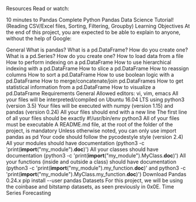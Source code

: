 Resources
Read or watch:

10 minutes to Pandas
Complete Python Pandas Data Science Tutorial! (Reading CSV/Excel files, Sorting, Filtering, Groupby)
Learning Objectives
At the end of this project, you are expected to be able to explain to anyone, without the help of Google:

General
What is pandas?
What is a pd.DataFrame? How do you create one?
What is a pd.Series? How do you create one?
How to load data from a file
How to perform indexing on a pd.DataFrame
How to use hierarchical indexing with a pd.DataFrame
How to slice a pd.DataFrame
How to reassign columns
How to sort a pd.DataFrame
How to use boolean logic with a pd.DataFrame
How to merge/concatenate/join pd.DataFrames
How to get statistical information from a pd.DataFrame
How to visualize a pd.DataFrame
Requirements
General
Allowed editors: vi, vim, emacs
All your files will be interpreted/compiled on Ubuntu 16.04 LTS using python3 (version 3.5)
Your files will be executed with numpy (version 1.15) and pandas (version 0.24)
All your files should end with a new line
The first line of all your files should be exactly #!/usr/bin/env python3
All of your files must be executable
A README.md file, at the root of the folder of the project, is mandatory
Unless otherwise noted, you can only use import pandas as pd
Your code should follow the pycodestyle style (version 2.4)
All your modules should have documentation (python3 -c 'print(__import__("my_module").__doc__)')
All your classes should have documentation (python3 -c 'print(__import__("my_module").MyClass.__doc__)')
All your functions (inside and outside a class) should have documentation (python3 -c 'print(__import__("my_module").my_function.__doc__)' and python3 -c 'print(__import__("my_module").MyClass.my_function.__doc__)')
Download Pandas 0.24.x
pip install --user pandas
Datasets
For this project, we will be using the coinbase and bitstamp datasets, as seen previously in 0x0E. Time Series Forecasting